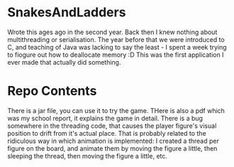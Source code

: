 # SnakesAndLadders


Wrote this ages ago in the second year. Back then I knew nothing about multithreading or serialisation. The year before that we were introduced to C, and teaching of Java was lacking to say the least - I spent a week trying to fiogure out how to deallocate memory :D
This was the first application I ever made that actually did something. 

# Repo Contents
There is a jar file, you can use it to try the game. THere is also a pdf which was my school report, it explains the game in detail. 
There is a bug somewhere in the threading code, that causes the player figure's visual position to drift from it's actual place. That is probably related to the ridiculous way in which animation is implemented: I created a thread per figure on the board, and animate them by moving the figure a little, then sleeping the thread, then moving the figure a little, etc. 
